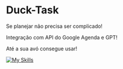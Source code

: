 # Duck-Task

Se planejar não precisa ser complicado!

Integração com API do Google Agenda e GPT!

Até a sua avó consegue usar!

[![My Skills](https://skillicons.dev/icons?i=react,docker,nginx,nodejs,express,js,ts,mongodb)](https://skillicons.dev)      

